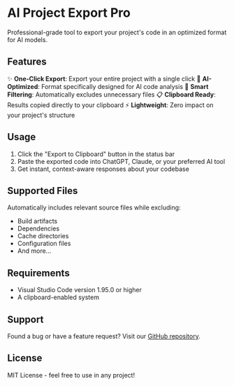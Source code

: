 # AI Project Export Pro

Professional-grade tool to export your project's code in an optimized format for AI models.

## Features

✨ **One-Click Export**: Export your entire project with a single click
🎯 **AI-Optimized**: Format specifically designed for AI code analysis
🚀 **Smart Filtering**: Automatically excludes unnecessary files
📋 **Clipboard Ready**: Results copied directly to your clipboard
⚡ **Lightweight**: Zero impact on your project's structure

## Usage

1. Click the "Export to Clipboard" button in the status bar
2. Paste the exported code into ChatGPT, Claude, or your preferred AI tool
3. Get instant, context-aware responses about your codebase

## Supported Files

Automatically includes relevant source files while excluding:

- Build artifacts
- Dependencies
- Cache directories
- Configuration files
- And more...

## Requirements

- Visual Studio Code version 1.95.0 or higher
- A clipboard-enabled system

## Support

Found a bug or have a feature request? Visit our [GitHub repository](https://github.com/ralungei/vscode-project-export).

## License

MIT License - feel free to use in any project!
